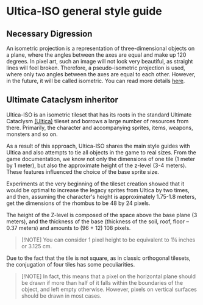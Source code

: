 # Ultica-ISO general style guide

## Necessary Digression

An isometric projection is a representation of three-dimensional objects on a plane, where the angles between the axes are equal and make up 120 degrees. In pixel art, such an image will not look very beautiful, as straight lines will feel broken. Therefore, a pseudo-isometric projection is used, where only two angles between the axes are equal to each other. However, in the future, it will be called isometric. You can read more details [here](https://en.wikipedia.org/wiki/Isometric_video_game_graphics).

## Ultimate Cataclysm inheritor

Ultica-ISO is an isometric tileset that has its roots in the standard Ultimate Cataclysm [(Ultica)](../UltimateCataclysm/summary.md) tileset and borrows a large number of resources from there. Primarily, the character and accompanying sprites, items, weapons, monsters and so on.

As a result of this approach, Ultica-ISO shares the main style guides with Ultica and also attempts to tie all objects in the game to real sizes. From the game documentation, we know not only the dimensions of one tile (1 meter by 1 meter), but also the approximate height of the z-level (3-4 meters). These features influenced the choice of the base sprite size.

Experiments at the very beginning of the tileset creation showed that it would be optimal to increase the legacy sprites from Ultica by two times, and then, assuming the character's height is approximately 1.75-1.8 meters, get the dimensions of the rhombus to be 48 by 24 pixels.

The height of the Z-level is composed of the space above the base plane (3 meters), and the thickness of the base (thickness of the soil, roof, floor – 0.37 meters) and amounts to (96 + 12) 108 pixels.

>[!NOTE] You can consider 1 pixel height to be equivalent to 1¼ inches or 3.125 cm.

Due to the fact that the tile is not square, as in classic orthogonal tilesets, the conjugation of four tiles has some peculiarities.

>[!NOTE] In fact, this means that a pixel on the horizontal plane should be drawn if more than half of it falls within the boundaries of the object, and left empty otherwise. However, pixels on vertical surfaces should be drawn in most cases.
